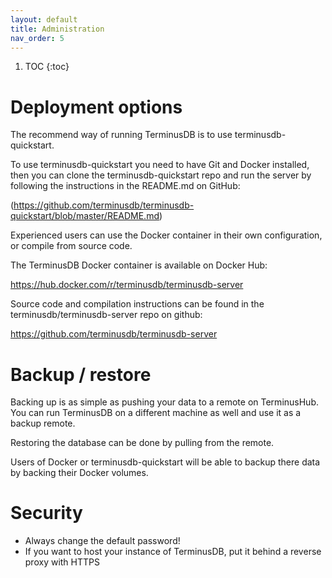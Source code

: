 ```yaml
---
layout: default
title: Administration
nav_order: 5
---
```


1. TOC
{:toc}

# Deployment options

The recommend way of running TerminusDB is to use terminusdb-quickstart.

To use terminusdb-quickstart you need to have Git and Docker installed, then
you can clone the terminusdb-quickstart repo and run the server by following
the instructions in the README.md on GitHub:

(https://github.com/terminusdb/terminusdb-quickstart/blob/master/README.md)

Experienced users can use the Docker container in their own configuration, or
compile from source code.

The TerminusDB Docker container is available on Docker Hub:

https://hub.docker.com/r/terminusdb/terminusdb-server

Source code and compilation instructions can be found in the terminusdb/terminusdb-server repo on github:

https://github.com/terminusdb/terminusdb-server


# Backup / restore

Backing up is as simple as pushing your data to a remote on TerminusHub. You can run TerminusDB on a different
machine as well and use it as a backup remote.

Restoring the database can be done by pulling from the remote.

Users of Docker or terminusdb-quickstart will be able to backup there data by backing their Docker volumes.


# Security

* Always change the default password!
* If you want to host your instance of TerminusDB, put it behind a reverse proxy with HTTPS
